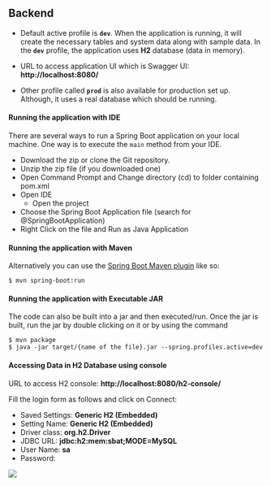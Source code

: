 ## Backend

*	Default active profile is **`dev`**. When the application is running, it will create the necessary tables and system data along with sample data. In the **`dev`** profile, the application uses **H2** database (data in memory).

* 	URL to access application UI which is Swagger UI: **http://localhost:8080/**

* 	Other profile called **`prod`** is also available for production set up. Although, it uses a real database which should be running.

#### Running the application with IDE

There are several ways to run a Spring Boot application on your local machine. One way is to execute the `main` method from your IDE.

* 	Download the zip or clone the Git repository.
* 	Unzip the zip file (if you downloaded one)
* 	Open Command Prompt and Change directory (cd) to folder containing pom.xml
* 	Open IDE
	* Open the project
* 	Choose the Spring Boot Application file (search for @SpringBootApplication)
* 	Right Click on the file and Run as Java Application

#### Running the application with Maven

Alternatively you can use the [Spring Boot Maven plugin](https://docs.spring.io/spring-boot/docs/current/reference/html/build-tool-plugins-maven-plugin.html) like so:

```shell
$ mvn spring-boot:run
```

#### Running the application with Executable JAR

The code can also be built into a jar and then executed/run. Once the jar is built, run the jar by double clicking on it or by using the command 

```shell
$ mvn package
$ java -jar target/{name of the file}.jar --spring.profiles.active=dev
```

#### Accessing Data in H2 Database using console

URL to access H2 console: **http://localhost:8080/h2-console/** 

Fill the login form as follows and click on Connect:

* 	Saved Settings: **Generic H2 (Embedded)**
* 	Setting Name: **Generic H2 (Embedded)**
* 	Driver class: **org.h2.Driver**
* 	JDBC URL: **jdbc:h2:mem:sbat;MODE=MySQL**
* 	User Name: **sa**
* 	Password:

<img src="https://raw.githubusercontent.com/Spring-Boot-Framework/Spring-Boot-Application-Template/master/documents/images/h2db/h2-console-login.PNG"/>
